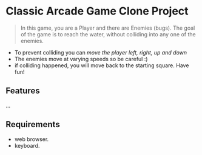 # Classic Arcade Game Clone Project

> In this game, you are a Player and there are Enemies (bugs). The goal of the game is to reach the water, without colliding into any one of the enemies. 
- To prevent colliding you can *move the player left, right, up and down*
- The enemies move at varying speeds so be careful :)
- if colliding happened, you will move back to the starting square.
Have fun!
## Features
...

## Requirements
- web browser.
- keyboard.
